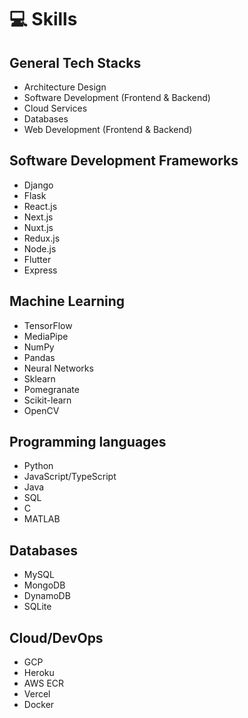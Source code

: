 # 💻 Skills

## General Tech Stacks

- Architecture Design
- Software Development (Frontend & Backend)
- Cloud Services
- Databases
- Web Development (Frontend & Backend)

## Software Development Frameworks

- Django
- Flask
- React.js
- Next.js
- Nuxt.js
- Redux.js
- Node.js
- Flutter
- Express

## Machine Learning

- TensorFlow
- MediaPipe
- NumPy
- Pandas
- Neural Networks
- Sklearn
- Pomegranate
- Scikit-learn
- OpenCV

## Programming languages

- Python
- JavaScript/TypeScript
- Java
- SQL
- C
- MATLAB

## Databases

- MySQL
- MongoDB
- DynamoDB
- SQLite

## Cloud/DevOps

- GCP
- Heroku
- AWS ECR
- Vercel
- Docker
